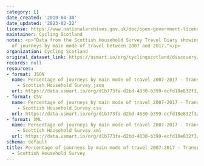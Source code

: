 ```yaml
---
category: []
date_created: '2019-04-30'
date_updated: '2023-02-22'
license: https://www.nationalarchives.gov.uk/doc/open-government-licence/version/3/
maintainer: Cycling Scotland
notes: <p>"Data from the Scottish Household Survey Travel Diary showing percentage
  of journeys by main mode of travel between 2007 and 2017."</p>
organization: Cycling Scotland
original_dataset_link: https://usmart.io/org/cyclingscotland/discovery/discovery-view-detail/43ea90d9-39d4-44a6-bb44-b83a6955f6ab
records: null
resources:
- format: JSON
  name: Percentage of journeys by main mode of travel 2007-2017 - Transport and Travel
    - Scottish Household Survey.json
  url: https://data.usmart.io/org/d1b773fa-d2bd-4830-b399-ecfd18e832f3/resource?resourceGUID=febbc0b9-e30b-4743-9d62-77b029c696dd
- format: CSV
  name: Percentage of journeys by main mode of travel 2007-2017 - Transport and Travel
    - Scottish Household Survey.csv
  url: https://data.usmart.io/org/d1b773fa-d2bd-4830-b399-ecfd18e832f3/resource?resourceGUID=1e4e42a2-e891-4595-bbe7-043491118569
- format: XML
  name: Percentage of journeys by main mode of travel 2007-2017 - Transport and Travel
    - Scottish Household Survey.xml
  url: https://data.usmart.io/org/d1b773fa-d2bd-4830-b399-ecfd18e832f3/resource?resourceGUID=48559fa7-126e-4d5a-9f5f-4ded9ca4d30f
schema: default
title: Percentage of journeys by main mode of travel 2007-2017 - Transport and Travel
  - Scottish Household Survey
---
```

